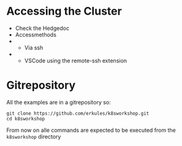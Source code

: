# Accessing the Cluster


* Check the Hedgedoc
* Accessmethods
* * Via ssh
* * VSCode using the remote-ssh extension

# Gitrepository

All the examples are in a gitrepository so:

~~~
git clone https://github.com/erkules/k8sworkshop.git
cd k8sworkshop
~~~

From now on alle commands are expected to be executed from the `k8sworkshop` directory




